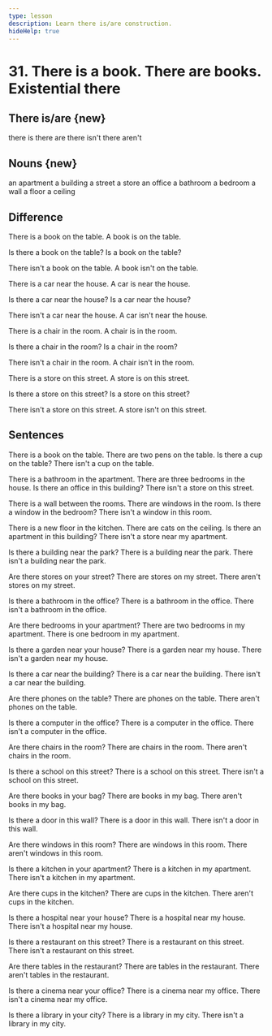 ```yaml
---
type: lesson
description: Learn there is/are construction.
hideHelp: true
---
```


# 31. There is a book. There are books. Existential there

## There is/are {new}

there is
there are
there isn't
there aren't

## Nouns {new}

an apartment
a building
a street
a store
an office
a bathroom
a bedroom
a wall
a floor
a ceiling

## Difference

There is a book on the table.
A book is on the table.

Is there a book on the table?
Is a book on the table?

There isn't a book on the table.
A book isn't on the table.

There is a car near the house.
A car is near the house.

Is there a car near the house?
Is a car near the house?

There isn't a car near the house.
A car isn't near the house.

There is a chair in the room.
A chair is in the room.

Is there a chair in the room?
Is a chair in the room?

There isn't a chair in the room.
A chair isn't in the room.

There is a store on this street.
A store is on this street.

Is there a store on this street?
Is a store on this street?

There isn't a store on this street.
A store isn't on this street.

## Sentences

There is a book on the table.
There are two pens on the table.
Is there a cup on the table?
There isn't a cup on the table.

There is a bathroom in the apartment.
There are three bedrooms in the house.
Is there an office in this building?
There isn't a store on this street.

There is a wall between the rooms.
There are windows in the room.
Is there a window in the bedroom?
There isn't a window in this room.

There is a new floor in the kitchen.
There are cats on the ceiling.
Is there an apartment in this building?
There isn't a store near my apartment.

Is there a building near the park?
There is a building near the park.
There isn't a building near the park.

Are there stores on your street?
There are stores on my street.
There aren't stores on my street.

Is there a bathroom in the office?
There is a bathroom in the office.
There isn't a bathroom in the office.

Are there bedrooms in your apartment?
There are two bedrooms in my apartment.
There is one bedroom in my apartment.

Is there a garden near your house?
There is a garden near my house.
There isn't a garden near my house.

Is there a car near the building?
There is a car near the building.
There isn't a car near the building.

Are there phones on the table?
There are phones on the table.
There aren't phones on the table.

Is there a computer in the office?
There is a computer in the office.
There isn't a computer in the office.

Are there chairs in the room?
There are chairs in the room.
There aren't chairs in the room.

Is there a school on this street?
There is a school on this street.
There isn't a school on this street.

Are there books in your bag?
There are books in my bag.
There aren't books in my bag.

Is there a door in this wall?
There is a door in this wall.
There isn't a door in this wall.

Are there windows in this room?
There are windows in this room.
There aren't windows in this room.

Is there a kitchen in your apartment?
There is a kitchen in my apartment.
There isn't a kitchen in my apartment.

Are there cups in the kitchen?
There are cups in the kitchen.
There aren't cups in the kitchen.

Is there a hospital near your house?
There is a hospital near my house.
There isn't a hospital near my house.

Is there a restaurant on this street?
There is a restaurant on this street.
There isn't a restaurant on this street.

Are there tables in the restaurant?
There are tables in the restaurant.
There aren't tables in the restaurant.

Is there a cinema near your office?
There is a cinema near my office.
There isn't a cinema near my office.

Is there a library in your city?
There is a library in my city.
There isn't a library in my city.
